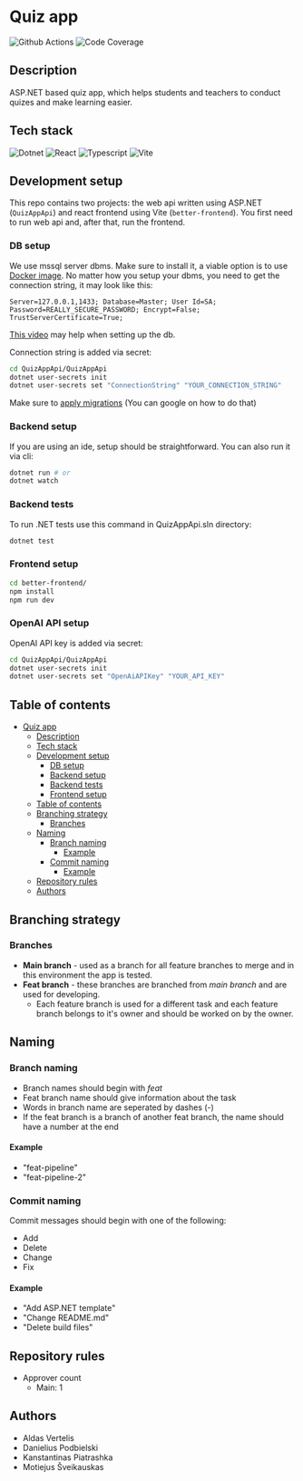 # Quiz app

![Github Actions](https://github.com/Aldas1/psi_webapp/actions/workflows/dotnet.yml/badge.svg)
![Code Coverage](https://img.shields.io/endpoint?url=https://gist.githubusercontent.com/Aldas1/f04a7acd2cbaa647c6515030113c444b/raw/code-coverage.json)

## Description

ASP.NET based quiz app, which helps students and teachers to conduct quizes and make learning easier.

## Tech stack

![Dotnet](https://img.shields.io/badge/.NET-512BD4?style=for-the-badge&logo=dotnet&logoColor=white)
![React](https://img.shields.io/badge/React-20232A?style=for-the-badge&logo=react&logoColor=61DAFB)
![Typescript](https://img.shields.io/badge/TypeScript-007ACC?style=for-the-badge&logo=typescript&logoColor=white)
![Vite](https://img.shields.io/badge/Vite-B73BFE?style=for-the-badge&logo=vite&logoColor=FFD62E)

## Development setup

This repo contains two projects: the web api written using ASP.NET (`QuizAppApi`) and react frontend using Vite (`better-frontend`).
You first need to run web api and, after that, run the frontend.

### DB setup

We use mssql server dbms. Make sure to install it, a viable option is to use [Docker image](https://hub.docker.com/_/microsoft-mssql-server).
No matter how you setup your dbms, you need to get the connection string, it may look like this:
```
Server=127.0.0.1,1433; Database=Master; User Id=SA; Password=REALLY_SECURE_PASSWORD; Encrypt=False; TrustServerCertificate=True;
```
[This video](https://www.youtube.com/watch?v=EmV_IBYIlyo&list=PL82C6-O4XrHdiS10BLh23x71ve9mQCln0&index=5) may help when setting up the db.

Connection string is added via secret:
```bash
cd QuizAppApi/QuizAppApi
dotnet user-secrets init
dotnet user-secrets set "ConnectionString" "YOUR_CONNECTION_STRING"
```

Make sure to [apply migrations](https://learn.microsoft.com/en-us/ef/core/managing-schemas/migrations/applying?tabs=dotnet-core-cli) (You can google on how to do that)

### Backend setup

If you are using an ide, setup should be straightforward. You can also run it via cli:

``` bash
dotnet run # or
dotnet watch
```

### Backend tests

To run .NET tests use this command in QuizAppApi.sln directory:

``` bash
dotnet test
```

### Frontend setup

```bash
cd better-frontend/
npm install
npm run dev
```

### OpenAI API setup

OpenAI API key is added via secret:
```bash
cd QuizAppApi/QuizAppApi
dotnet user-secrets init
dotnet user-secrets set "OpenAiAPIKey" "YOUR_API_KEY"
```

## Table of contents

- [Quiz app](#quiz-app)
  - [Description](#description)
  - [Tech stack](#tech-stack)
  - [Development setup](#development-setup)
    - [DB setup](#db-setup)
    - [Backend setup](#backend-setup)
    - [Backend tests](#backend-tests)
    - [Frontend setup](#frontend-setup)
  - [Table of contents](#table-of-contents)
  - [Branching strategy](#branching-strategy)
    - [Branches](#branches)
  - [Naming](#naming)
    - [Branch naming](#branch-naming)
      - [Example](#example)
    - [Commit naming](#commit-naming)
      - [Example](#example-1)
  - [Repository rules](#repository-rules)
  - [Authors](#authors)

## Branching strategy

### Branches

- **Main branch** - used as a branch for all feature branches to merge and in this environment the app is tested.
- **Feat branch** - these branches are branched from _main branch_ and are used for developing.
  - Each feature branch is used for a different task and each feature branch belongs to it's owner and should be worked on by the owner.

## Naming

### Branch naming

- Branch names should begin with _feat_
- Feat branch name should give information about the task
- Words in branch name are seperated by dashes (-)
- If the feat branch is a branch of another feat branch, the name should have a number at the end

#### Example

- "feat-pipeline"
- "feat-pipeline-2"

### Commit naming

Commit messages should begin with one of the following:

- Add
- Delete
- Change
- Fix

#### Example

- "Add ASP.NET template"
- "Change README.md"
- "Delete build files"

## Repository rules

- Approver count
  - Main: 1

## Authors

- Aldas Vertelis
- Danielius Podbielski
- Kanstantinas Piatrashka
- Motiejus Šveikauskas
